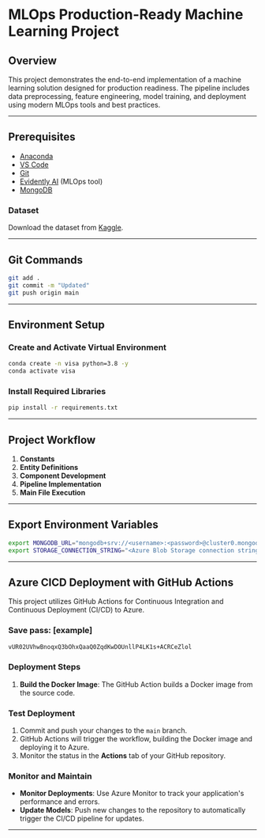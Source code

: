 # MLOps Production-Ready Machine Learning Project

## Overview
This project demonstrates the end-to-end implementation of a machine learning solution designed for production readiness. The pipeline includes data preprocessing, feature engineering, model training, and deployment using modern MLOps tools and best practices.

---

## Prerequisites

- [Anaconda](https://www.anaconda.com/)
- [VS Code](https://code.visualstudio.com/download)
- [Git](https://git-scm.com/)
- [Evidently AI](https://www.evidentlyai.com/) (MLOps tool)
- [MongoDB](https://account.mongodb.com/account/login)

### Dataset
Download the dataset from [Kaggle](https://www.kaggle.com/datasets/moro23/easyvisa-dataset).

---

## Git Commands
```bash
git add .
git commit -m "Updated"
git push origin main
```

---

## Environment Setup

### Create and Activate Virtual Environment
```bash
conda create -n visa python=3.8 -y
conda activate visa
```

### Install Required Libraries
```bash
pip install -r requirements.txt
```

---

## Project Workflow

1. **Constants**
2. **Entity Definitions**
3. **Component Development**
4. **Pipeline Implementation**
5. **Main File Execution**

---

## Export Environment Variables
```bash
export MONGODB_URL="mongodb+srv://<username>:<password>@cluster0.mongodb.net/visa"
export STORAGE_CONNECTION_STRING="<Azure Blob Storage connection string>"
```

---

## Azure CICD Deployment with GitHub Actions

This project utilizes GitHub Actions for Continuous Integration and Continuous Deployment (CI/CD) to Azure.

### Save pass: [example]
```bash
vUR02UVhwBnoqxQ3bOhxQaaQ0ZqdKwDOUnllP4LK1s+ACRCeZlol
```

### Deployment Steps
1. **Build the Docker Image**: The GitHub Action builds a Docker image from the source code.

### Test Deployment
1. Commit and push your changes to the `main` branch.
2. GitHub Actions will trigger the workflow, building the Docker image and deploying it to Azure.
3. Monitor the status in the **Actions** tab of your GitHub repository.

### Monitor and Maintain
- **Monitor Deployments**: Use Azure Monitor to track your application's performance and errors.
- **Update Models**: Push new changes to the repository to automatically trigger the CI/CD pipeline for updates.

---


